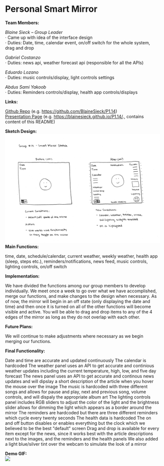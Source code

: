 # Personal Smart Mirror
 
**Team Members:**

*Blaine Sieck – Group Leader*    
·      Came up with idea of the interface design  
·      Duties: Date, time, calendar event, on/off switch for the whole system, drag and drop
 
*Gabriel Costanzo*  
·      Duties: news api, weather forecast api (responsible for all the APIs)

*Eduardo Lozano*    
·      Duties: music controls/display, light controls settings

*Abdus Sami Yakoob*    
·      Duties: Reminders controls/display, health app controls/displays

**Links:**  

[Github Repo](https://github.com/BlaineSieck/P1.14) (e.g. https://github.com/BlaineSieck/P1.14)  
[Presentation Page](https://blainesieck.github.io/P1.14/.) (e.g. https://blainesieck.github.io/P1.14/., contains content of this README)
 
**Sketch Design:**
![](p1.group14.png)
**Main Functions:**

time, date, schedule/calendar, current weather, weekly weather, health app (sleep, steps etc.), reminders/notifications, news feed, music controls, lighting controls, on/off switch

**Implementation:**

We have divided the functions among our group members to develop individually. We meet once a week to go over what we have accomplished, merge our functions, and make changes to the design when necessary. As of now, the mirror will begin in an off state (only displaying the date and time) and then once it is turned on all of the other functions will become visible and active. You will be able to drag and drop items to any of the 4 edges of the mirror as long as they do not overlap with each other.

**Future Plans:**  

We will continue to make adjustments where necessary as we begin merging our functions.

**Final Functionality:**  

Date and time are accurate and updated continuously
The calendar is hardcoded
The weather panel uses an API to get accurate and continious weather updates including the current temperature, high, low, and five day forecast
The news panel uses an API to get accurate and continous news updates and will dipslay a short description of the article when you hover the mouse over the image
The music is hardcoded with three different songs and allows for pause and play, next and previous song, volume controls, and will dispaly the appropriate album art
The lighting controls panel includes RGB sliders to adjust the color of the light and the brightness slider allows for dimming the light which appears as a border around the mirror
The reminders are hardcoded but there are three different reminders which cycle every twenty seconds
The health data is hardcoded
The on and off button disables or enables everything but the clock which we believed to be the best "default" screen
Drag and drop is available for every item except for the news, since it works best with the article descriptions next to the images, and the reminders and the health panels
We also added a light blue/silver tint over the webcam to simulate the look of a mirror

**Demo GIF:**  
![](p1.group14.gif)
